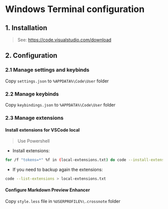 # Windows Terminal configuration

## 1. Installation
> See: https://code.visualstudio.com/download

## 2. Configuration
### 2.1 Manage settings and keybinds
Copy `settings.json` to `%APPDATA%\Code\User` folder

### 2.2 Manage keybinds
Copy `keybindings.json` to `%APPDATA%\Code\User` folder

### 2.3 Manage extensions
#### Install extensions for VSCode local
> Use Powershell
- Install extensions:
```sh
for /f "tokens=*" %f in (local-extensions.txt) do code --install-extension %f
```
- If you need to backup again the extensions:
```sh
code --list-extensions > local-extensions.txt
```

#### Configure Markdown Preview Enhancer
Copy `style.less` file in `%USERPROFILE%\.crossnote` folder
